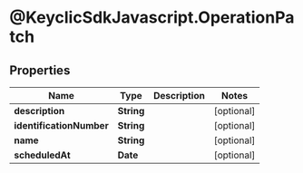# @KeyclicSdkJavascript.OperationPatch

## Properties
Name | Type | Description | Notes
------------ | ------------- | ------------- | -------------
**description** | **String** |  | [optional] 
**identificationNumber** | **String** |  | [optional] 
**name** | **String** |  | [optional] 
**scheduledAt** | **Date** |  | [optional] 


